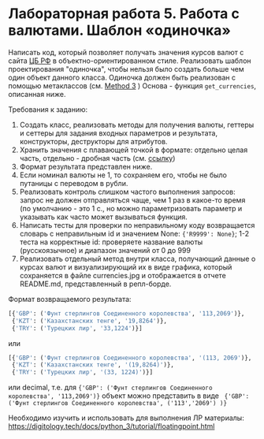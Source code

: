 # Лабораторная работа 5. Работа с валютами. Шаблон «одиночка»

Написать код, который позволяет получать значения курсов валют с сайта [ЦБ РФ](http://www.cbr.ru/scripts/XML_daily.asp)
в объектно-ориентированном стиле. Реализовать шаблон проектирования "одиночка", чтобы нельзя было создать больше чем
один объект данного класса. Одиночка должен быть реализован с помощью метаклассов (см. [Method 3](https://stackoverflow.com/questions/6760685/what-is-the-best-way-of-implementing-singleton-in-python) )
Основа - функция ```get_currencies```, описанная ниже.

Требования к заданию:
1. Создать класс, реализовать методы для получения валюты, геттеры и сеттеры для задания входных параметров и результата,
конструкторы, деструкторы для атрибутов.
3. Хранить значения с плавающей точкой в формате: отдельно целая часть, отдельно - дробная часть (см. [ссылку](https://digitology.tech/docs/python_3/tutorial/floatingpoint.html))
4. Формат результата представлен ниже.
5. Если номинал валюты не 1, то сохраняем его, чтобы не было путаницы с переводом в рубли.
6. Реализовать контроль слишком частого выполнения запросов: запрос не должен отправляться чаще, чем 1 раз в какое-то время
(по умолчанию - это 1 с., но можно параметризовать параметр и указывать как часто может вызываться функция.
7. Написать тесты для проверки по неправильному коду возвращается словарь с неправильным id и значением None: ```{'R9999': None}```; 1-2 теста на корректные id: проверяете название валюты (русскоязычное) и диапазон значений от 0 до 999
8. Реализовать отдельный метод внутри класса, получающий данные о курсах валют и визуализирующий их в виде графика, который сохраняется в файле currencies.jpg и отображается в отчете README.md, представленный в репл-борде.



Формат возвращаемого результата:
```python
[{'GBP': ('Фунт стерлингов Соединенного королевства', '113,2069')},
 {'KZT': ('Казахстанских тенге', '19,8264')},
 {'TRY': ('Турецких лир', '33,1224')}]
```
или
```python
[{'GBP': ('Фунт стерлингов Соединенного королевства', '(113, 2069')},
 {'KZT': ('Казахстанских тенге', '(19,8264)')},
 {'TRY': ('Турецких лир', '(33, 1224)')}]
```
или decimal, т.е. для
```{'GBP': ('Фунт стерлингов Соединенного королевства', '113,2069')}``` объект можно представить в виде
``` {'GBP': ('Фунт стерлингов Соединенного королевства', ('113','2069') )}```


Необходимо изучить и использовать для выполнения ЛР материалы:
https://digitology.tech/docs/python_3/tutorial/floatingpoint.html
